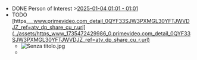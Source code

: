 - DONE Person of Interest >[2025-01-04 01:01 - 01:01](#agenda://?start=1735948895000&end=1735948895000&allDay=false)
- TODO [https___www.primevideo.com_detail_0QYF33SJW3PXMGL30YFTJWVDJZ_ref=atv_dp_share_cu_r.url](../assets/https_www_1735472429986_0.primevideo.com_detail_0QYF33SJW3PXMGL30YFTJWVDJZ_ref=atv_dp_share_cu_r.url)
	- ![Senza titolo.jpg](../assets/Senza_titolo_1735472470872_0.jpg)
	-